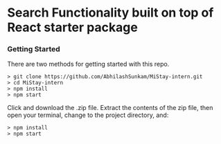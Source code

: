 # Search Functionality built on top of React starter package

### Getting Started

There are two methods for getting started with this repo.

```
> git clone https://github.com/AbhilashSunkam/MiStay-intern.git
> cd MiStay-intern
> npm install
> npm start
```

Click and download the .zip file.  Extract the contents of the zip file, then open your terminal, change to the project directory, and:

```
> npm install
> npm start
```
